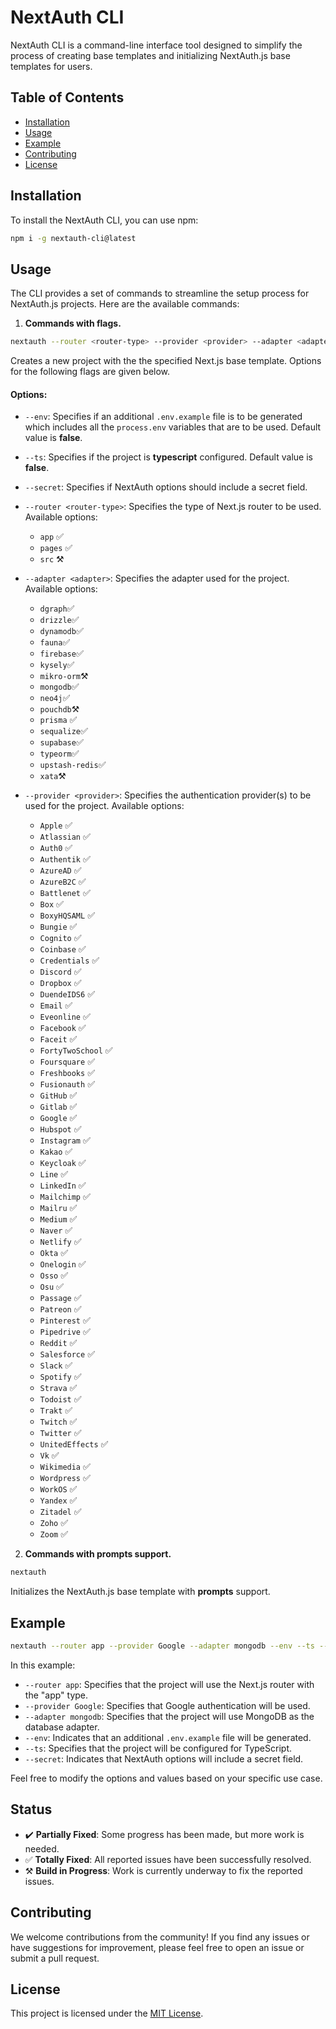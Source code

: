 # NextAuth CLI

NextAuth CLI is a command-line interface tool designed to simplify the process of creating base templates and initializing NextAuth.js base templates for users.

## Table of Contents

-   [Installation](#installation)
-   [Usage](#usage)
-   [Example](#example)
-   [Contributing](#contributing)
-   [License](#license)

## Installation

To install the NextAuth CLI, you can use npm:

```bash
npm i -g nextauth-cli@latest
```

## Usage

The CLI provides a set of commands to streamline the setup process for NextAuth.js projects. Here are the available commands:

1. **Commands with flags.**

```bash
nextauth --router <router-type> --provider <provider> --adapter <adapter> --secret --env --ts
```

Creates a new project with the the specified Next.js base template. Options for the following flags are given below.

#### Options:

-   `--env`: Specifies if an additional `.env.example` file is to be generated which includes all the `process.env` variables that are to be used. Default value is **false**.

-   `--ts`: Specifies if the project is **typescript** configured. Default value is **false**.

-   `--secret`: Specifies if NextAuth options should include a secret field.

-   `--router <router-type>`: Specifies the type of Next.js router to be used. Available options:

    -   `app` ✅
    -   `pages` ✅
    -   `src` ⚒️

-   `--adapter <adapter>`: Specifies the adapter used for the project. Available options:

    -   `dgraph`✅
    -   `drizzle`✅
    -   `dynamodb`✅
    -   `fauna`✅
    -   `firebase`✅
    -   `kysely`✅
    -   `mikro-orm`⚒️
    -   `mongodb`✅
    -   `neo4j`✅
    -   `pouchdb`⚒️
    -   `prisma` ✅
    -   `sequalize`✅
    -   `supabase`✅
    -   `typeorm`✅
    -   `upstash-redis`✅
    -   `xata`⚒️

-   `--provider <provider>`: Specifies the authentication provider(s) to be used for the project. Available options:
    -   `Apple` ✅
    -   `Atlassian` ✅
    -   `Auth0` ✅
    -   `Authentik` ✅
    -   `AzureAD` ✅
    -   `AzureB2C` ✅
    -   `Battlenet` ✅
    -   `Box` ✅
    -   `BoxyHQSAML` ✅
    -   `Bungie` ✅
    -   `Cognito` ✅
    -   `Coinbase` ✅
    -   `Credentials` ✅
    -   `Discord` ✅
    -   `Dropbox` ✅
    -   `DuendeIDS6` ✅
    -   `Email` ✅
    -   `Eveonline` ✅
    -   `Facebook` ✅
    -   `Faceit` ✅
    -   `FortyTwoSchool` ✅
    -   `Foursquare` ✅
    -   `Freshbooks` ✅
    -   `Fusionauth` ✅
    -   `GitHub` ✅
    -   `Gitlab` ✅
    -   `Google` ✅
    -   `Hubspot` ✅
    -   `Instagram` ✅
    -   `Kakao` ✅
    -   `Keycloak` ✅
    -   `Line` ✅
    -   `LinkedIn` ✅
    -   `Mailchimp` ✅
    -   `Mailru` ✅
    -   `Medium` ✅
    -   `Naver` ✅
    -   `Netlify` ✅
    -   `Okta` ✅
    -   `Onelogin` ✅
    -   `Osso` ✅
    -   `Osu` ✅
    -   `Passage` ✅
    -   `Patreon` ✅
    -   `Pinterest` ✅
    -   `Pipedrive` ✅
    -   `Reddit` ✅
    -   `Salesforce` ✅
    -   `Slack` ✅
    -   `Spotify` ✅
    -   `Strava` ✅
    -   `Todoist` ✅
    -   `Trakt` ✅
    -   `Twitch` ✅
    -   `Twitter` ✅
    -   `UnitedEffects` ✅
    -   `Vk` ✅
    -   `Wikimedia` ✅
    -   `Wordpress` ✅
    -   `WorkOS` ✅
    -   `Yandex` ✅
    -   `Zitadel` ✅
    -   `Zoho` ✅
    -   `Zoom` ✅

2. **Commands with prompts support.**

```bash
nextauth
```

Initializes the NextAuth.js base template with **prompts** support.

## Example

```bash
nextauth --router app --provider Google --adapter mongodb --env --ts --secret
```

In this example:

-   `--router app`: Specifies that the project will use the Next.js router with the "app" type.
-   `--provider Google`: Specifies that Google authentication will be used.
-   `--adapter mongodb`: Specifies that the project will use MongoDB as the database adapter.
-   `--env`: Indicates that an additional `.env.example` file will be generated.
-   `--ts`: Specifies that the project will be configured for TypeScript.
-   `--secret`: Indicates that NextAuth options will include a secret field.

Feel free to modify the options and values based on your specific use case.

## Status

-   ✔️ **Partially Fixed**: Some progress has been made, but more work is needed.
-   ✅ **Totally Fixed**: All reported issues have been successfully resolved.
-   ⚒️ **Build in Progress**: Work is currently underway to fix the reported issues.

## Contributing

We welcome contributions from the community! If you find any issues or have suggestions for improvement, please feel free to open an issue or submit a pull request.

## License

This project is licensed under the [MIT License](LICENSE).
